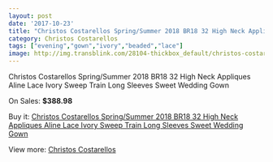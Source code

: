 ```yaml
---
layout: post
date: '2017-10-23'
title: "Christos Costarellos Spring/Summer 2018 BR18 32 High Neck Appliques Aline Lace Ivory Sweep Train Long Sleeves Sweet Wedding Gown"
category: Christos Costarellos
tags: ["evening","gown","ivory","beaded","lace"]
image: http://img.transblink.com/28104-thickbox_default/christos-costarellos-spring-summer-2018-br18-32-high-neck-appliques-aline-lace-ivory-sweep-train-long-sleeves-sweet-wedding-gown.jpg
---
```

Christos Costarellos Spring/Summer 2018 BR18 32 High Neck Appliques Aline Lace Ivory Sweep Train Long Sleeves Sweet Wedding Gown

On Sales: **$388.98**
<a href="https://www.transblink.com/en/christos-costarellos/9197-christos-costarellos-spring-summer-2018-br18-32-high-neck-appliques-aline-lace-ivory-sweep-train-long-sleeves-sweet-wedding-gown.html"><amp-img layout="responsive" width="600" height="600" src="//img.transblink.com/28104-thickbox_default/christos-costarellos-spring-summer-2018-br18-32-high-neck-appliques-aline-lace-ivory-sweep-train-long-sleeves-sweet-wedding-gown.jpg" alt="Christos Costarellos Spring/Summer 2018 BR18 32 High Neck Appliques Aline Lace Ivory Sweep Train Long Sleeves Sweet Wedding Gown 0" /></a>
<a href="https://www.transblink.com/en/christos-costarellos/9197-christos-costarellos-spring-summer-2018-br18-32-high-neck-appliques-aline-lace-ivory-sweep-train-long-sleeves-sweet-wedding-gown.html"><amp-img layout="responsive" width="600" height="600" src="//img.transblink.com/28107-thickbox_default/christos-costarellos-spring-summer-2018-br18-32-high-neck-appliques-aline-lace-ivory-sweep-train-long-sleeves-sweet-wedding-gown.jpg" alt="Christos Costarellos Spring/Summer 2018 BR18 32 High Neck Appliques Aline Lace Ivory Sweep Train Long Sleeves Sweet Wedding Gown 1" /></a>
<a href="https://www.transblink.com/en/christos-costarellos/9197-christos-costarellos-spring-summer-2018-br18-32-high-neck-appliques-aline-lace-ivory-sweep-train-long-sleeves-sweet-wedding-gown.html"><amp-img layout="responsive" width="600" height="600" src="//img.transblink.com/28106-thickbox_default/christos-costarellos-spring-summer-2018-br18-32-high-neck-appliques-aline-lace-ivory-sweep-train-long-sleeves-sweet-wedding-gown.jpg" alt="Christos Costarellos Spring/Summer 2018 BR18 32 High Neck Appliques Aline Lace Ivory Sweep Train Long Sleeves Sweet Wedding Gown 2" /></a>
<a href="https://www.transblink.com/en/christos-costarellos/9197-christos-costarellos-spring-summer-2018-br18-32-high-neck-appliques-aline-lace-ivory-sweep-train-long-sleeves-sweet-wedding-gown.html"><amp-img layout="responsive" width="600" height="600" src="//img.transblink.com/28105-thickbox_default/christos-costarellos-spring-summer-2018-br18-32-high-neck-appliques-aline-lace-ivory-sweep-train-long-sleeves-sweet-wedding-gown.jpg" alt="Christos Costarellos Spring/Summer 2018 BR18 32 High Neck Appliques Aline Lace Ivory Sweep Train Long Sleeves Sweet Wedding Gown 3" /></a>

Buy it: [Christos Costarellos Spring/Summer 2018 BR18 32 High Neck Appliques Aline Lace Ivory Sweep Train Long Sleeves Sweet Wedding Gown](https://www.transblink.com/en/christos-costarellos/9197-christos-costarellos-spring-summer-2018-br18-32-high-neck-appliques-aline-lace-ivory-sweep-train-long-sleeves-sweet-wedding-gown.html "Christos Costarellos Spring/Summer 2018 BR18 32 High Neck Appliques Aline Lace Ivory Sweep Train Long Sleeves Sweet Wedding Gown")

View more: [Christos Costarellos](https://www.transblink.com/en/79-christos-costarellos "Christos Costarellos")